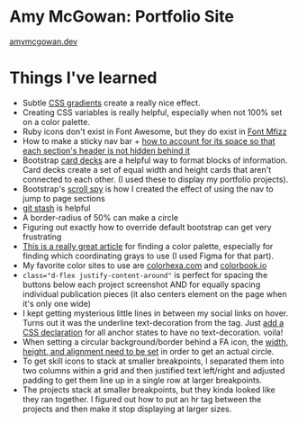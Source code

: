 # Amy McGowan: Portfolio Site
[amymcgowan.dev](https://amymcgowan.dev/)



# Things I've learned
- Subtle [CSS gradients](https://www.w3schools.com/css/css3_gradients.asp) create a really nice effect.
- Creating CSS variables is really helpful, especially when not 100% set on a color palette.
- Ruby icons don't exist in Font Awesome, but they do exist in [Font Mfizz](http://fizzed.com/oss/font-mfizz)
- How to make a sticky nav bar + [how to account for its space so that each section's header is not hidden behind it](https://www.freecodecamp.org/forum/t/scrollspy-navbar-blocks-content/140274/2)
- Bootstrap [card decks](https://getbootstrap.com/docs/4.0/components/card/) are a helpful way to format blocks of information. Card decks create a set of equal width and height cards that aren't connected to each other. (I used these to display my portfolio projects).
- Bootstrap's [scroll spy](https://getbootstrap.com/docs/4.3/components/scrollspy/) is how I created the effect of using the nav to jump to page sections
- [git stash](https://stackoverflow.com/questions/8085838/how-to-move-the-changes-from-one-branch-to-another-branch-git) is helpful
- A border-radius of 50% can make a circle
- Figuring out exactly how to override default bootstrap can get very frustrating
- [This is a really great article](https://app.getpocket.com/read/1247138368) for finding a color palette, especially for finding which coordinating grays to use (I used Figma for that part). 
- My favorite color sites to use are [colorhexa.com](https://www.colorhexa.com/) and [colorbook.io](https://www.colorbook.io/)
- `class="d-flex justify-content-around"` is perfect for spacing the buttons below each project screenshot AND for equally spacing individual publication pieces (it also centers element on the page when it's only one wide)
- I kept getting mysterious little lines in between my social links on hover.  Turns out it was the underline text-decoration from the <a> tag.  Just [add a CSS declaration](https://stackoverflow.com/questions/27989672/why-is-link-underline-appearing-after-clicking-the-link) for all anchor states to have no text-decoration. voila!
- When setting a circular background/border behind a FA icon, the [width, height, and alignment need to be set](https://markheath.net/post/font-awesome-circle-background) in order to get an actual circle.
- To get skill icons to stack at smaller breakpoints, I separated them into two columns within a grid and then justified text left/right and adjusted padding to get them line up in a single row at larger breakpoints.
- The projects stack at smaller breakpoints, but they kinda looked like they ran together.  I figured out how to put an hr tag between the projects and then make it stop displaying at larger sizes.